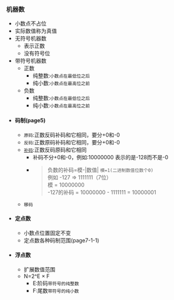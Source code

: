 ### 机器数
  + 小数点不占位
  + 实际数值称为真值
  + 无符号机器数
    + 表示正数
    + 没有符号位
  + 带符号机器数
    + 正数
      + 纯整数:`小数点在最低位之后`
      + 纯小数:`小数点在最高位之前`
    + 负数
      + 纯整数:`小数点在最低位之后`
      + 纯小数:`小数点在最高位之前`
  + #### 码制(page5)
    + `原码`:正数反码补码和它相同，要分+0和-0
    + `反码`:正数原码补码和它相同，要分+0和-0
    + [`补码`](https://blog.csdn.net/searchin_r/article/details/84075902):正数反码原码和它相同
      + 补码不分+0和-0，例如:10000000 表示的是-128而不是-0
      + > 负数的补码=模-|数值| `模=1(二进制数值位数个0)`</br> 例如 -127 => 1111111（7位）</br>模 = 10000000</br>-127的补码 = 10000000 - 1111111 = 10000001
    + `移码`
  + #### 定点数
    + 小数点位置固定不变
    + 定点数各种码制范围(page7-1-1)
  + #### 浮点数
    + 扩展数值范围
    + N=2^E × F
      + E:阶码`带符号的纯整数`
      + F:尾数`带符号的纯小数`
      
